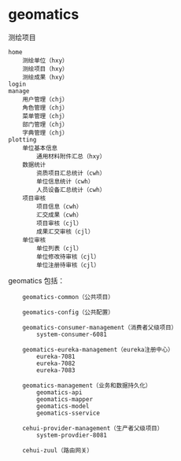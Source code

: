 # geomatics
测绘项目

	home  
		测绘单位（hxy）
		测绘项目（hxy）
		测绘成果（hxy）
	login
	manage
		用户管理（chj）
		角色管理（chj）
		菜单管理（chj）
		部门管理（chj）
		字典管理（chj）
	plotting
		单位基本信息
			通用材料附件汇总（hxy）
		数据统计
			资质项目汇总统计（cwh）
			单位信息统计（cwh）
			人员设备汇总统计（cwh）
		项目审核
			项目信息（cwh）
			汇交成果（cwh）
			项目审核（cjl）
			成果汇交审核（cjl）
		单位审核
			单位列表（cjl）
			单位修改待审核（cjl）
			单位注册待审核（cjl）

geomatics
	包括：

		geomatics-common（公共项目）
		
		geomatics-config（公共配置）
			
		geomatics-consumer-management（消费者父级项目）
			system-consumer-6081
			
		geomatics-eureka-management（eureka注册中心）
			eureka-7081
			eureka-7082
			eureka-7083

		geomatics-management（业务和数据持久化）
			geomatics-api
			geomatics-mapper
			geomatics-model
			geomatics-sservice

		cehui-provider-management（生产者父级项目）
			system-provdier-8081

		cehui-zuul（路由网关）

